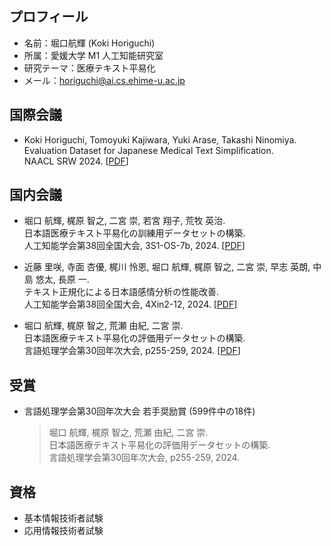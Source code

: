 ## プロフィール
* 名前：堀口航輝 (Koki Horiguchi)
* 所属：愛媛大学 M1 人工知能研究室
* 研究テーマ：医療テキスト平易化
* メール：horiguchi@ai.cs.ehime-u.ac.jp

## 国際会議
* Koki Horiguchi, Tomoyuki Kajiwara, Yuki Arase, Takashi Ninomiya.  
  Evaluation Dataset for Japanese Medical Text Simplification.  
  NAACL SRW 2024. [[PDF](https://aclanthology.org/2024.naacl-srw.23/)]

## 国内会議
* 堀口 航輝, 梶原 智之, 二宮 崇, 若宮 翔子, 荒牧 英治.  
  日本語医療テキスト平易化の訓練用データセットの構築.  
  人工知能学会第38回全国大会, 3S1-OS-7b, 2024. [[PDF](https://www.jstage.jst.go.jp/article/pjsai/JSAI2024/0/JSAI2024_3S1OS7b04/_article/-char/ja/)]

* 近藤 里咲, 寺面 杏優, 梶川 怜恩, 堀口 航輝, 梶原 智之, 二宮 崇, 早志 英朗, 中島 悠太, 長原 一.  
  テキスト正規化による日本語感情分析の性能改善.  
  人工知能学会第38回全国大会, 4Xin2-12, 2024. [[PDF](https://www.jstage.jst.go.jp/article/pjsai/JSAI2024/0/JSAI2024_4Xin212/_article/-char/ja/)]

* 堀口 航輝, 梶原 智之, 荒瀬 由紀, 二宮 崇.  
  日本語医療テキスト平易化の評価用データセットの構築.  
  言語処理学会第30回年次大会, p255-259, 2024. [[PDF](https://anlp.jp/proceedings/annual_meeting/2024/pdf_dir/P1-21.pdf)]

## 受賞
* 言語処理学会第30回年次大会 若手奨励賞 (599件中の18件)
  >堀口 航輝, 梶原 智之, 荒瀬 由紀, 二宮 崇.  
  >日本語医療テキスト平易化の評価用データセットの構築.  
  >言語処理学会第30回年次大会, p255-259, 2024.


## 資格
* 基本情報技術者試験
* 応用情報技術者試験
